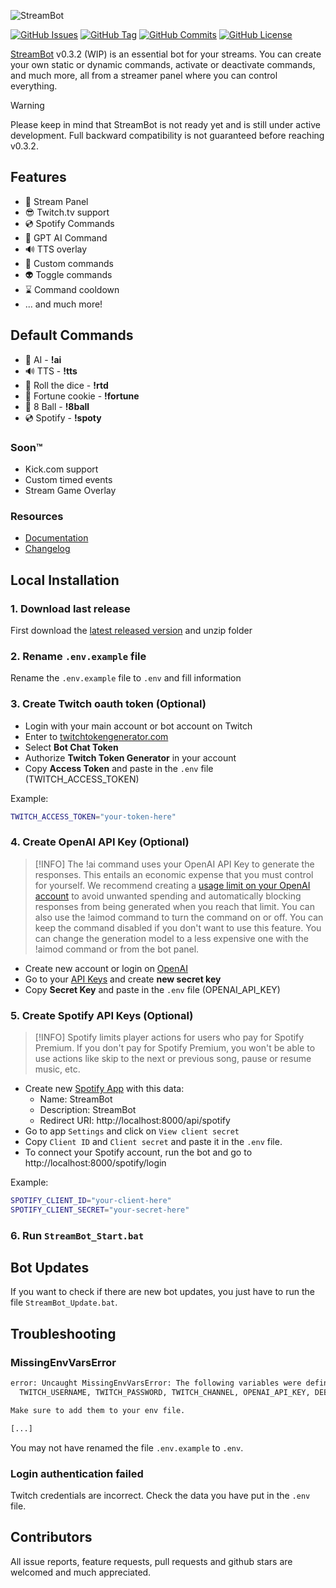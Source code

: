 ![StreamBot](https://i.imgur.com/12cvjFU.png)

[![GitHub Issues](https://img.shields.io/github/issues/ovniroto/stream-bot)](https://github.com/ovniroto/stream-bot/issues)
[![GitHub Tag](https://img.shields.io/github/tag/ovniroto/stream-bot.svg)](https://github.com/ovniroto/stream-bot/tags)
[![GitHub Commits](https://img.shields.io/github/commit-activity/t/ovniroto/stream-bot)](https://github.com/ovniroto/stream-bot/commits/main/)
[![GitHub License](https://img.shields.io/github/license/ovniroto/stream-bot)](https://github.com/ovniroto/stream-bot/blob/main/LICENSE)

[StreamBot](https://streambot.ovni.dev) v0.3.2 (WIP) is an essential bot for your streams. You can create your own static or dynamic commands, activate or deactivate commands, and much more, all from a streamer panel where you can control everything.

> [!WARNING]
> Please keep in mind that StreamBot is not ready yet and is still under active development. Full backward compatibility is not guaranteed before reaching v0.3.2.

## Features

* 🥳 Stream Panel
* 😎 Twitch.tv support
* 💿 Spotify Commands
* 🤖 GPT AI Command
* 🔊 TTS overlay
* 🤩 Custom commands
* 👽 Toggle commands
* ⌛️ Command cooldown
* ... and much more!

## Default Commands
* 🤖 AI - **!ai**
* 🔊 TTS - **!tts**
* 🎲 Roll the dice - **!rtd**
* 🥠 Fortune cookie - **!fortune**
* 🎱 8 Ball - **!8ball**
* 💿 Spotify - **!spoty**

### Soon™
* Kick.com support
* Custom timed events
* Stream Game Overlay

### Resources
- [Documentation](https://streambot.ovni.dev/docs)
- [Changelog](https://github.com/ovniroto/stream-bot/blob/main/CHANGELOG.md)

## Local Installation

### 1. Download last release

First download the [latest released version](https://github.com/ovniroto/stream-bot/releases/latest) and unzip folder

### 2. Rename `.env.example` file

Rename the `.env.example` file to `.env` and fill information

### 3. Create Twitch oauth token (Optional)

* Login with your main account or bot account on Twitch
* Enter to [twitchtokengenerator.com](https://twitchtokengenerator.com)
* Select **Bot Chat Token**
* Authorize **Twitch Token Generator** in your account
* Copy **Access Token** and paste in the `.env` file (TWITCH_ACCESS_TOKEN)

Example:
```sh
TWITCH_ACCESS_TOKEN="your-token-here"
```

### 4. Create OpenAI API Key (Optional)

> [!INFO]
> The !ai command uses your OpenAI API Key to generate the responses. This entails an economic expense that you must control for yourself. We recommend creating a [usage limit on your OpenAI account](https://platform.openai.com/account/billing/limits) to avoid unwanted spending and automatically blocking responses from being generated when you reach that limit. You can also use the !aimod command to turn the command on or off. You can keep the command disabled if you don't want to use this feature. You can change the generation model to a less expensive one with the !aimod command or from the bot panel.

* Create new account or login on [OpenAI](https://openai.com/)
* Go to your [API Keys](https://platform.openai.com/account/api-keys) and create **new secret key**
* Copy **Secret Key** and paste in the `.env` file (OPENAI_API_KEY)

### 5. Create Spotify API Keys (Optional)

> [!INFO]
> Spotify limits player actions for users who pay for Spotify Premium. If you don't pay for Spotify Premium, you won't be able to use actions like skip to the next or previous song, pause or resume music, etc.

* Create new [Spotify App](https://developer.spotify.com/dashboard/create) with this data:
  * Name: StreamBot
  * Description: StreamBot
  * Redirect URI: http://localhost:8000/api/spotify
* Go to app `Settings` and click on `View client secret`
* Copy `Client ID` and `Client secret` and paste it in the `.env` file.
* To connect your Spotify account, run the bot and go to http://localhost:8000/spotify/login

Example:
```sh
SPOTIFY_CLIENT_ID="your-client-here"
SPOTIFY_CLIENT_SECRET="your-secret-here"
```

### 6. Run `StreamBot_Start.bat`

## Bot Updates

If you want to check if there are new bot updates, you just have to run the file `StreamBot_Update.bat`.

## Troubleshooting

### MissingEnvVarsError

```sh
error: Uncaught MissingEnvVarsError: The following variables were defined in the example file but are not present in the environment:
  TWITCH_USERNAME, TWITCH_PASSWORD, TWITCH_CHANNEL, OPENAI_API_KEY, DEBUG, ENVIRONMENT

Make sure to add them to your env file.

[...]
```

You may not have renamed the file `.env.example` to `.env`.

### Login authentication failed

Twitch credentials are incorrect. Check the data you have put in the `.env` file.

## Contributors
All issue reports, feature requests, pull requests and github stars are welcomed and much appreciated.